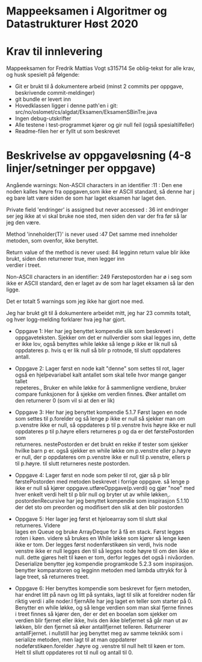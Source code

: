 # Mappeeksamen i Algoritmer og Datastrukturer Høst 2020

# Krav til innlevering
Mappeeksamen for Fredrik Mattias Vogt s315714
Se oblig-tekst for alle krav, og husk spesielt på følgende:

* Git er brukt til å dokumentere arbeid (minst 2 commits per oppgave, beskrivende commit-meldinger)	
* git bundle er levert inn
* Hovedklassen ligger i denne path'en i git: src/no/oslomet/cs/algdat/Eksamen/EksamenSBinTre.java
* Ingen debug-utskrifter
* Alle testene i test-programmet kjører og gir null feil (også spesialtilfeller)
* Readme-filen her er fyllt ut som beskrevet


# Beskrivelse av oppgaveløsning (4-8 linjer/setninger per oppgave)

Angående warnings:
Non-ASCII characters in an identifier :11 :
     Den ene noden kalles høyre fra oppgaven,som ikke er ASCII standard, så denne har j
     eg bare latt være siden de 
     som har laget eksamen har laget den.
     
     
Private field 'endringer' is assigned but never accessed : 36
     int endringer ser jeg ikke at vi skal bruke noe sted, men siden den var der fra før 
     så lar jeg den være.
     
     
Method 'inneholder(T)' is never used :47
    Det samme med inneholder metoden, som ovenfor, ikke benyttet.
    
    
Return value of the method is never used: 84
  legginn return value blir ikke brukt, siden den returnerer true, men legger inn    
  verdier i treet.
  
    
Non-ASCII characters in an identifier: 249
  Førstepostorden har ø i seg som ikke er ASCII standard, den er laget av de som har 
  laget eksamen så lar den ligge.
  
  
Det er totalt 5 warnings som jeg ikke har gjort noe med.

Jeg har brukt git til å dokumentere arbeidet mitt, jeg har 23 commits totalt, og hver logg-melding forklarer hva jeg har gjort. 

 * Oppgave 1:  Her har jeg benyttet kompendie slik som beskrevet i oppgaveteksten. 
               Sjekker om det er nullverdier som skal legges inn, dette er ikke lov,
               også benyttes while løkke så lenge p ikke er lik null så oppdateres p.
               hvis q er lik null så blir p rotnode, til slutt oppdateres antall.

 * Oppgave 2: Lager først en node kalt "denne" som settes til rot, lager også en 
              hjelpevariabel kalt antallet som skal telle hvor mange ganger tallet     
              repeteres., Bruker en while løkke for å sammenligne verdiene, bruker
              compare funksjonen for å sjekke om verdien finnes. Øker antallet om den 
              returnerer 0 (som vil si at den er lik)
             
 * Oppgave 3: Her har jeg benyttet kompendie 5.1.7 Først lagen en node som settes til 
              p.forelder og så lenge p ikke er null så sjekker man om p.venstre ikke er 
              null, så oppdateres p til p.venstre hvis høyre ikke er null oppdateres p 
              til p.høyre ellers returneres p og da er det førstePostorden som   
              returneres. nestePostorden er det brukt en rekke if tester som sjekker 
              hvilke barn p er. også sjekker en while løkke om p.venstre eller p.høyre 
              er null, der p oppdateres om p.venstre ikke er null til p.venstre, ellers 
              p til p.høyre. til slutt returneres neste postorden.
            
 
 * Oppgave 4: Lager først en node som peker til rot, gjør så p blir førstePostorden med 
              metoden beskrevet i forrige oppgave.  så lenge p ikke er null så kjører 
              oppgave.utføreOppgave(p.verdi) og gjør "noe" med hver enkelt verdi helt 
              til p blir null og bryter ut av while løkken,.
              postordenRecursive har jeg benyttet kompendie som inspirasjon 5.1.10 der 
              det sto om preorden og modifisert den slik at den blir postorden
 
 * Oppgave 5: Her lager jeg først et hjeloearray som til slutt skal returneres. Videre    
              lages en Queue og bruke ArrayDeque for å få en stack. Først legges roten i 
              køen. videre så brukes en While løkke som kjører så lenge køen ikke er 
              tom. Der legges først nodenførstikøen sin verdi, hvis node venstre ikke er 
              null legges den til så legges node høyre til om den ikke er null. dette 
              gjøres helt til køen er tom, derfor legges det også i nivåorden.
              Deserialize benytter jeg kompendie programkode 5.2.3 som inspirasjon.
              benytter komparatoren og legginn metoden med lambda uttrykk for å lage 
              treet, så returneres treet.
            
 * Oppgave 6: Her benyttes kompendie som beskrevet  for fjern metoden, har endret litt 
              på navn og litt på syntaks, lagt til slik at foreldrer noden får riktig 
              verdi i alle noder.I fjernAlle har jeg laget en teller som starter på 0. 
              Benytter en while løkke, og så lenge verdien som man skal fjerne finnes i 
              treet finnes så kjører den, der er det en booelan som sjekker om verdien 
              blir fjernet eller ikke, hvis den ikke blefjernet så går man ut av løkken, 
              blir den fjernet så øker antallfjernet telleren. Returnerer antallFjernet. 
              i nullstill har jeg benyttet meg av samme teknikk som i serialize metoden, 
              men lagt til at man oppdaterer nodeførstikøen.forelder .høyre og .venstre 
              til null helt til køen er tom. Helt til sllutt oppdateres rot til null og 
              antall til 0.
